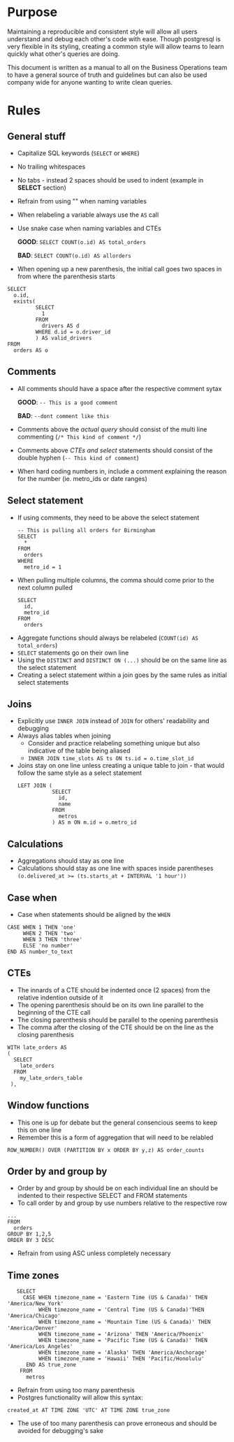 # Purpose

Maintaining a reproducible and consistent style will allow all users understand and debug each other's code with ease. Though postgresql is very flexible in its styling, creating a common style will allow teams to learn quickly what other's queries are doing. 

This document is written as a manual to all on the Business Operations team to have a general source of truth and guidelines but can also be used company wide for anyone wanting to write clean queries.


# Rules
## General stuff

* Capitalize SQL keywords (`SELECT` or `WHERE`)
* No trailing whitespaces
* No tabs - instead 2 spaces should be used to indent (example in **SELECT** section)
* Refrain from using "" when naming variables
* When relabeling a variable always use the `AS` call
* Use snake case when naming variables and CTEs 

   **GOOD**: `SELECT COUNT(o.id) AS total_orders`
   
   **BAD**:  `SELECT COUNT(o.id) AS allorders`
   
* When opening up a new parenthesis, the initial call goes two spaces in from where the parenthesis starts
```
SELECT 
  o.id,
  exists(
         SELECT
           1
         FROM
           drivers AS d
         WHERE d.id = o.driver_id
         ) AS valid_drivers
FROM
  orders AS o
```
      

## Comments

* All comments should have a space after the respective comment sytax 

   **GOOD**: `-- This is a good comment`
   
   **BAD**: `--dont comment like this`
   
* Comments above the _actual query_ should consist of the multi line commenting (`/* This kind of comment */`)
* Comments above _CTEs and select_ statements should consist of the double hyphen (`-- This kind of comment`)
* When hard coding numbers in, include a comment explaining the reason for the number (ie. metro_ids or date ranges)


## Select statement

* If using comments, they need to be above the select statement
   ```
   -- This is pulling all orders for Birmingham
   SELECT
     *
   FROM
     orders
   WHERE
     metro_id = 1
     ```
* When pulling multiple columns, the comma should come prior to the next column pulled 
   ```
   SELECT
     id,
     metro_id
   FROM
     orders
    ```
* Aggregate functions should always be relabeled (`COUNT(id) AS total_orders`)
* `SELECT` statements go on their own line
* Using the `DISTINCT` and `DISTINCT ON (...)` should be on the same line as the select statement
* Creating a select statement within a join goes by the same rules as initial select statements

## Joins

* Explicitly use `INNER JOIN` instead of `JOIN` for others' readability and debugging
* Always alias tables when joining 
   - Consider and practice relabeling something unique but also indicative of the table being aliased
   - `INNER JOIN time_slots AS ts ON ts.id = o.time_slot_id`
* Joins stay on one line unless creating a unique table to join - that would follow the same style as a select statement
  ```
  LEFT JOIN (
             SELECT
               id,
               name
             FROM
               metros
             ) AS m ON m.id = o.metro_id
  ```

## Calculations

* Aggregations should stay as one line 
* Calculations should stay as one line with spaces inside parentheses
   `(o.delivered_at >= (ts.starts_at + INTERVAL '1 hour'))`

## Case when

* Case when statements should be aligned by the `WHEN`
```
CASE WHEN 1 THEN 'one'
     WHEN 2 THEN 'two'
     WHEN 3 THEN 'three'
     ELSE 'no number'
END AS number_to_text
```

## CTEs

* The innards of a CTE should be indented once (2 spaces) from the relative indention outside of it
* The opening parenthesis should be on its own line parallel to the beginning of the CTE call
* The closing parenthesis should be parallel to the opening parenthesis
* The comma after the closing of the CTE should be on the line as the closing parenthesis
```
WITH late_orders AS 
(
  SELECT
    late_orders
  FROM 
    my_late_orders_table
 ),
```

## Window functions

* This one is up for debate but the general consencious seems to keep this on one line 
* Remember this is a form of aggregation that will need to be relabled 

`ROW_NUMBER() OVER (PARTITION BY x ORDER BY y,z) AS order_counts`

## Order by and group by

* Order by and group by should be on each individual line an should be indented to their respective SELECT and FROM statements
* To call order by and group by use numbers relative to the respective row
```
...
FROM 
  orders
GROUP BY 1,2,5 
ORDER BY 3 DESC
```
* Refrain from using ASC unless completely necessary 

## Time zones

```
   SELECT
     CASE WHEN timezone_name = 'Eastern Time (US & Canada)' THEN 'America/New_York'
          WHEN timezone_name = 'Central Time (US & Canada)'THEN 'America/Chicago'
          WHEN timezone_name = 'Mountain Time (US & Canada)' THEN 'America/Denver'
          WHEN timezone_name = 'Arizona' THEN 'America/Phoenix'
          WHEN timezone_name = 'Pacific Time (US & Canada)' THEN 'America/Los_Angeles'
          WHEN timezone_name = 'Alaska' THEN 'America/Anchorage'
          WHEN timezone_name = 'Hawaii' THEN 'Pacific/Honolulu' 
      END AS true_zone
    FROM
      metros
```
* Refrain from using too many parenthesis
* Postgres functionality will allow this syntax:

`created_at AT TIME ZONE 'UTC' AT TIME ZONE true_zone`

* The use of too many parenthesis can prove erroneous and should be avoided for debugging's sake


